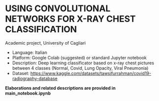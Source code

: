 # USING CONVOLUTIONAL NETWORKS FOR X-RAY CHEST CLASSIFICATION
Academic project, University of Cagliari


- Language: Italian
- Platform: Google Colab (suggested) or standard Jupyter notebook
- Description: Deep learning classificator based on x-ray chest pictures between 4 classes (Normal, Covid, Lung Opacity, Viral Pneumonia)
- Dataset: https://www.kaggle.com/datasets/tawsifurrahman/covid19-radiography-database

**Elaborations and related descriptions are provided in main_notebook.ipynb**

